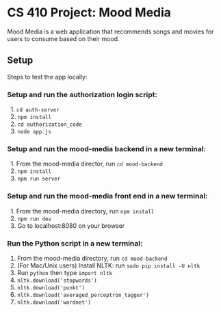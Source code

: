 # CS 410 Project: Mood Media
Mood Media is a web application that recommends songs and movies for users to consume based on their mood.

## Setup

Steps to test the app locally:  
  ### Setup and run the authorization login script:  
    1. `cd auth-server`  
    2. `npm install`  
    2. `cd authorization_code`  
    3. `node app.js`  
  ### Setup and run the mood-media backend in a new terminal:  
    1. From the mood-media director, run `cd mood-backend`  
    2. `npm install`  
    3. `npm run server`  
  ### Setup and run the mood-media front end in a new terminal:  
    1. From the mood-media directory, run `npm install`  
    2. `npm run dev`  
    3. Go to localhost:8080 on your browser
  ### Run the Python script in a new terminal:  
  1. From the mood-media directory, run `cd mood-backend`
  2. (For Mac/Unix users) Install NLTK: run `sudo pip install -U nltk`
  3. Run `python` then type `import nltk` 
  4. `nltk.download('stopwords')`
  5. `nltk.download('punkt')`
  6. `nltk.download('averaged_perceptron_tagger')`
  7. `nltk.download('wordnet')`

